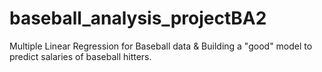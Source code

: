 # baseball_analysis_projectBA2
Multiple Linear Regression for Baseball data &amp; Building a "good" model to predict salaries of baseball hitters.
